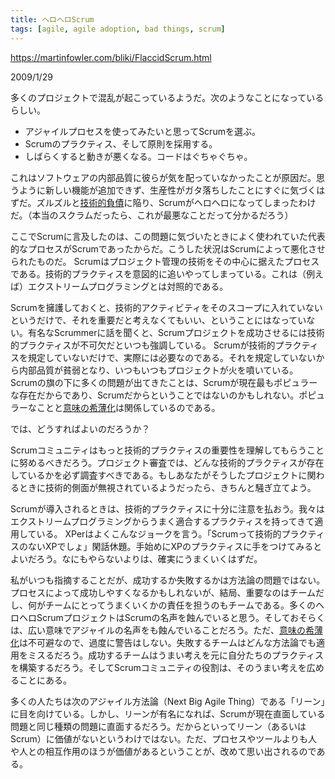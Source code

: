 ```yaml
---
title: ヘロヘロScrum
tags: [agile, agile adoption, bad things, scrum]
---
```


https://martinfowler.com/bliki/FlaccidScrum.html

2009/1/29

多くのプロジェクトで混乱が起こっているようだ。次のようなことになっているらしい。

* アジャイルプロセスを使ってみたいと思ってScrumを選ぶ。
* Scrumのプラクティス、そして原則を採用する。
* しばらくすると動きが悪くなる。コードはぐちゃぐちゃ。

これはソフトウェアの内部品質に彼らが気を配っていなかったことが原因だ。思うように新しい機能が追加できず、生産性がガタ落ちしたことにすぐに気づくはずだ。ズルズルと[技術的負債](/TechnicalDebt)に陥り、Scrumがヘロヘロになってしまったわけだ。（本当のスクラムだったら、これが最悪なことだって分かるだろう）

ここでScrumに言及したのは、この問題に気づいたときによく使われていた代表的なプロセスがScrumであったからだ。こうした状況はScrumによって悪化させられたものだ。 Scrumはプロジェクト管理の技術をその中心に据えたプロセスである。技術的プラクティスを意図的に追いやってしまっている。これは（例えば）エクストリームプログラミングとは対照的である。

Scrumを擁護しておくと、技術的アクティビティをそのスコープに入れていないというだけで、それを重要だと考えなくてもいい、ということにはなっていない。有名なScrummerに話を聞くと、Scrumプロジェクトを成功させるには技術的プラクティスが不可欠だといつも強調している。 Scrumが技術的プラクティスを規定していないだけで、実際には必要なのである。それを規定していないから内部品質が貧弱となり、いつもいつもプロジェクトが火を噴いている。 Scrumの旗の下に多くの問題が出てきたことは、Scrumが現在最もポピュラーな存在だからであり、Scrumだからということではないのかもしれない。ポピュラーなことと[意味の希薄化](SemanticDiffusion)は関係しているのである。

では、どうすればよいのだろうか？

Scrumコミュニティはもっと技術的プラクティスの重要性を理解してもらうことに努めるべきだろう。プロジェクト審査では、どんな技術的プラクティスが存在しているかを必ず調査すべきである。もしあなたがそうしたプロジェクトに関わるときに技術的側面が無視されているようだったら、きちんと騒ぎ立てよう。

Scrumが導入されるときは、技術的プラクティスに十分に注意を払おう。我々はエクストリームプログラミングからうまく適合するプラクティスを持ってきて適用している。 XPerはよくこんなジョークを言う。「Scrumって技術的プラクティスのないXPでしょ」閑話休題。手始めにXPのプラクティスに手をつけてみるとよいだろう。なにもやらないよりは、確実にうまくいくはずだ。

私がいつも指摘することだが、成功するか失敗するかは方法論の問題ではない。プロセスによって成功しやすくなるかもしれないが、結局、重要なのはチームだし、何がチームにとってうまくいくかの責任を担うのもチームである。多くのヘロヘロScrumプロジェクトはScrumの名声を蝕んでいると思う。そしておそらくは、広い意味でアジャイルの名声をも蝕んでいることだろう。ただ、[意味の希薄化](SemanticDiffusion)は不可避なので、過度に警告はしない。失敗するチームはどんな方法論でも適用をミスるだろう。成功するチームはうまい考えを元に自分たちのプラクティスを構築するだろう。そしてScrumコミュニティの役割は、そのうまい考えを広めることにある。

多くの人たちは次のアジャイル方法論（Next Big Agile Thing）である「リーン」に目を向けている。しかし、リーンが有名になれば、Scrumが現在直面している問題と同じ種類の問題に直面するだろう。だからといってリーン（あるいはScrum）に価値がないというわけではない。ただ、プロセスやツールよりも人や人との相互作用のほうが価値があるということが、改めて思い出されるのである。
